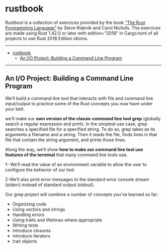 # rustbook
Rustbool is a collection of exercices provided by the book ["The Rust Programming Language"](https://doc.rust-lang.org/book/title-page.html) by Steve Klabnik and Carol Nichols.
The exercices are made using Rust 1.42.0 or later with edition="2018" in Cargo.toml of all projects to use Rust 2018 Edition idioms. 

----
- [rustbook](#rustbook)
  - [An I/O Project: Building a Command Line Program](#an-io-project-building-a-command-line-program)

----

## An I/O Project: Building a Command Line Program

We’ll build a command line tool that interacts with file and command line input/output to practice some of the Rust concepts you now have under your belt.

we’ll make our **own version of the classic command line tool grep** (globally search a regular expression and print). In the simplest use case, grep searches a specified file for a specified string. To do so, grep takes as its arguments a filename and a string. Then it reads the file, finds lines in that file that contain the string argument, and prints those lines.

Along the way, we’ll show **how to make our command line tool use features of the terminal** that many command line tools use.

1- We’ll read the value of an environment variable to allow the user to configure the behavior of our tool

2-We’ll also print error messages to the standard error console stream (stderr) instead of standard output (stdout).

Our grep project will combine a number of concepts you’ve learned so far:

 -  Organizing code
 -  Using vectors and strings
 -  Handling errors
 -  Using traits and lifetimes where appropriate 
 -  Writing tests
 -  introduce closures 
 -  introduce iterators
 -  trait objects










  




